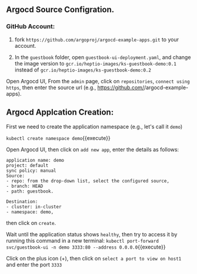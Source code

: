 ## Argocd Source Configration.

### GitHub Account: 
1. fork `https://github.com/argoproj/argocd-example-apps.git` to your account. 

2. In the `guestbook` folder, open `guestbook-ui-deployment.yaml`, and change the image version to `gcr.io/heptio-images/ks-guestbook-demo:0.1` instead of `gcr.io/heptio-images/ks-guestbook-demo:0.2`

Open Argocd UI, From the `admin` page, click on `repositories`, `connect using https`, then enter the source url (e.g., https://github.com/<username>/argocd-example-apps).

## Argocd Applcation Creation:
First we need to create the application namespace (e.g., let's call it `demo`)

`kubectl create namespace demo`{{execute}}

Open Argocd UI, then click on `add new app`, enter the details as follows: 
```
application name: demo
project: default
sync policy: manual
Source: 
- repo: from the drop-down list, select the configured source,
- branch: HEAD
- path: guestbook.

Destination:
- cluster: in-cluster 
- namespace: demo, 
```
then click on `create`.
 
Wait until the application status shows `healthy`, then try to access it by running this command in a new terminal: 
`kubectl port-forward svc/guestbook-ui -n demo 3333:80 --address 0.0.0.0`{{execute}}

Click on the plus icon (+), then click on `select a port to view on host1` and enter the port `3333`

